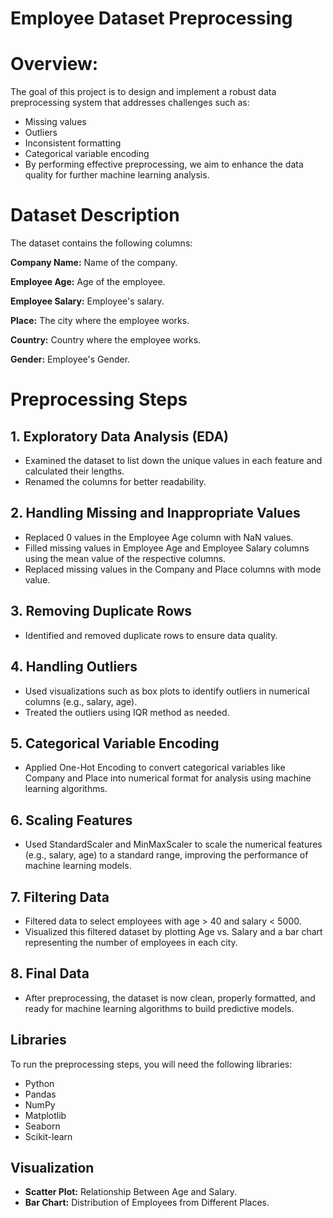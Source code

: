 # Employee Dataset Preprocessing

# Overview:

The goal of this project is to design and implement a robust data preprocessing system that addresses challenges such as:

* Missing values
* Outliers
* Inconsistent formatting
* Categorical variable encoding
* By performing effective preprocessing, we aim to enhance the
  data quality for further machine learning analysis.

# Dataset Description

The dataset contains the following columns:

**Company Name:** Name of the company.

**Employee Age:** Age of the employee.

**Employee Salary:** Employee's salary.

**Place:** The city where the employee works.

**Country:** Country where the employee works.

**Gender:** Employee's Gender.

# Preprocessing Steps

## 1. Exploratory Data Analysis (EDA)
* Examined the dataset to list down the unique values in each
  feature and calculated their lengths.
* Renamed the columns for better readability.
 
## 2. Handling Missing and Inappropriate Values
* Replaced 0 values in the Employee Age column with NaN values.
* Filled missing values in Employee Age and Employee Salary
  columns using the mean value of the respective columns.
* Replaced missing values in the Company and Place columns with
  mode value.

## 3. Removing Duplicate Rows
* Identified and removed duplicate rows to ensure data quality.

## 4. Handling Outliers
* Used visualizations such as box plots to identify outliers in
  numerical columns (e.g., salary, age).
* Treated the outliers using IQR method as needed.

## 5. Categorical Variable Encoding
* Applied One-Hot Encoding to convert categorical variables like
  Company and Place into numerical format for analysis using 
  machine learning algorithms.

## 6. Scaling Features
* Used StandardScaler and MinMaxScaler to scale the numerical
  features (e.g., salary, age) to a standard range, improving the
  performance of machine learning models.

## 7. Filtering Data
* Filtered data to select employees with age > 40 and salary <
  5000.
* Visualized this filtered dataset by plotting Age vs. Salary and a bar chart representing the number of employees in each city.
  
## 8. Final Data
* After preprocessing, the dataset is now clean, properly formatted, and ready for machine learning algorithms to build predictive models.

## Libraries
 To run the preprocessing steps, you will need the following libraries:
* Python
* Pandas
* NumPy
* Matplotlib
* Seaborn
* Scikit-learn

## Visualization
* **Scatter Plot:** Relationship Between Age and Salary.
* **Bar Chart:** Distribution of Employees from Different Places.
